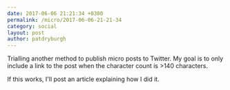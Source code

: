 ```yaml
---
date: 2017-06-06 21:21:34 +0300
permalink: /micro/2017-06-06-21-21-34
category: social
layout: post
author: patdryburgh
---
```


Trialling another method to publish micro posts to Twitter. My goal is to only include a link to the post when the character count is >140 characters.

If this works, I'll post an article explaining how I did it.
